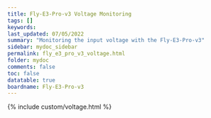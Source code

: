 ```yaml
---
title: Fly-E3-Pro-v3 Voltage Monitoring
tags: []
keywords: 
last_updated: 07/05/2022
summary: "Monitoring the input voltage with the Fly-E3-Pro-v3"
sidebar: mydoc_sidebar
permalink: fly_e3_pro_v3_voltage.html
folder: mydoc
comments: false
toc: false
datatable: true
boardname: Fly-E3-Pro-v3
---
```


{% include custom/voltage.html %}  
